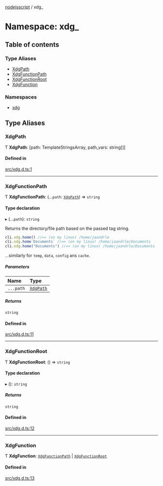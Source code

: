 [nodejsscript](../README.md) / xdg\_

# Namespace: xdg\_

## Table of contents

### Type Aliases

- [XdgPath](xdg_.md#xdgpath)
- [XdgFunctionPath](xdg_.md#xdgfunctionpath)
- [XdgFunctionRoot](xdg_.md#xdgfunctionroot)
- [XdgFunction](xdg_.md#xdgfunction)

### Namespaces

- [xdg](xdg_.xdg.md)

## Type Aliases

### XdgPath

Ƭ **XdgPath**: [path: TemplateStringsArray, path\_vars: string[]]

#### Defined in

[src/xdg.d.ts:1](https://github.com/jaandrle/nodejsscript/blob/9ae5d73/src/xdg.d.ts#L1)

___

### XdgFunctionPath

Ƭ **XdgFunctionPath**: (...`path`: [`XdgPath`](xdg_.md#xdgpath)) => `string`

#### Type declaration

▸ (...`path`): `string`

Returns the directory/file path based on the passed tag string.
```js
cli.xdg.home() //=> (on my linux) /home/jaandrle
cli.xdg.home`Documents` //=> (on my linux) /home/jaandrle/Documents
cli.xdg.home("Documents") //=> (on my linux) /home/jaandrle/Documents
```
…similarly for `temp`, `data`, `config` ans `cache`.

##### Parameters

| Name | Type |
| :------ | :------ |
| `...path` | [`XdgPath`](xdg_.md#xdgpath) |

##### Returns

`string`

#### Defined in

[src/xdg.d.ts:11](https://github.com/jaandrle/nodejsscript/blob/9ae5d73/src/xdg.d.ts#L11)

___

### XdgFunctionRoot

Ƭ **XdgFunctionRoot**: () => `string`

#### Type declaration

▸ (): `string`

##### Returns

`string`

#### Defined in

[src/xdg.d.ts:12](https://github.com/jaandrle/nodejsscript/blob/9ae5d73/src/xdg.d.ts#L12)

___

### XdgFunction

Ƭ **XdgFunction**: [`XdgFunctionPath`](xdg_.md#xdgfunctionpath) \| [`XdgFunctionRoot`](xdg_.md#xdgfunctionroot)

#### Defined in

[src/xdg.d.ts:13](https://github.com/jaandrle/nodejsscript/blob/9ae5d73/src/xdg.d.ts#L13)
